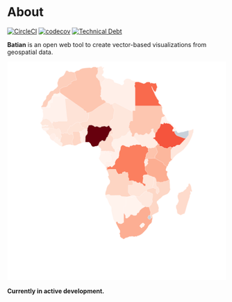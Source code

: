 # About
[![CircleCI](https://circleci.com/gh/ishuah/batian/tree/main.svg?style=svg)](https://circleci.com/gh/ishuah/batian/tree/main)
[![codecov](https://codecov.io/gh/ishuah/batian/branch/main/graph/badge.svg?token=V191HLZXS3)](https://codecov.io/gh/ishuah/batian)
[![Technical Debt](https://sonarcloud.io/api/project_badges/measure?project=ishuah_batian-web&metric=sqale_index)](https://sonarcloud.io/summary/new_code?id=ishuah_batian-web)


 **Batian** is an open web tool to create vector-based visualizations from geospatial data.

 ![Africa Population](./public/img/africa-demo.svg)

 **Currently in active development.**
